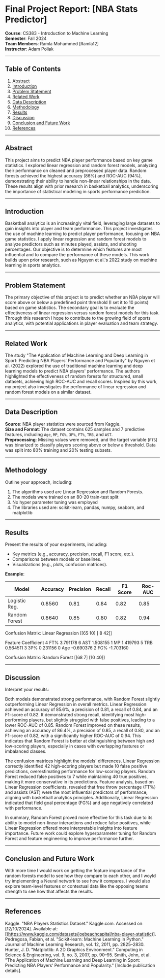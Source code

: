 # Final Project Report: [NBA Stats Predictor]

**Course**: CS383 - Introduction to Machine Learning  
**Semester**: Fall 2024  
**Team Members**: Ramla Mohammed [Ramla12]  
**Instructor**: Adam Poliak 

---

## Table of Contents
1. [Abstract](#abstract)
2. [Introduction](#introduction)
3. [Problem Statement](#problem-statement)
4. [Related Work](#related-work)
5. [Data Description](#data-description)
6. [Methodology](#methodology)
7. [Results](#results)
8. [Discussion](#discussion)
9. [Conclusion and Future Work](#conclusion-and-future-work)
10. [References](#references)

---

## Abstract
This project aims to predict NBA player performance based on key game statistics. I explored linear regression and random forest models, analyzing their performance on cleaned and preprocessed player data. Random forests achieved the highest accuracy (86%) and ROC-AUC (94%), demonstrating their ability to handle non-linear relationships in the data. These results align with prior research in basketball analytics, underscoring the importance of statistical modeling in sports performance prediction.


---

## Introduction
Basketball analytics is an increasingly vital field, leveraging large datasets to gain insights into player and team performance. This project investigates the use of machine learning to predict player performance, focusing on NBA game statistics. I apply linear regression and random forest models to analyze predictors such as minutes played, assists, and shooting percentages. Our objective is to determine which features are most influential and to compare the performance of these models. This work builds upon prior research, such as Nguyen et al.'s 2022 study on machine learning in sports analytics.


---

## Problem Statement
The primary objective of this project is to predict whether an NBA player will score above or below a predefined point threshold (I set it to 10 points) based on game statistics. The secondary goal is to evaluate the effectiveness of linear regression versus random forest models for this task. Through this research I hope to contribute to the growing field of sports analytics, with potential applications in player evaluation and team strategy.


---

## Related Work
The study "The Application of Machine Learning and Deep Learning in Sport: Predicting NBA Players’ Performance and Popularity" by Nguyen et al. (2022) explored the use of traditional machine learning and deep learning models to predict NBA players' performance. The authors highlighted the effectiveness of random forests for structured, small datasets, achieving high ROC-AUC and recall scores. Inspired by this work, my project also investigates the performance of linear regression and random forest models on a similar dataset.


---

## Data Description
**Source**: NBA player statistics were sourced from Kaggle.  
**Size and Format**: The dataset contains 625 samples and 7 predictive features, including `Age`, `MP`, `FG%`, `3P%`, `FT%`, `TRB`, and `AST`.  
**Preprocessing**: Missing values were removed, and the target variable (`PTS`) was binarized to classify players scoring above or below a threshold. Data was split into 80% training and 20% testing subsets.

---

## Methodology
Outline your approach, including:
1. The algorithms used are Linear Regression and Random Forests.  
2. The models were trained on an 80-20 train-test split
3. No hyper parameter tuning was employed
4. The libraries used are: scikit-learn, pandas, numpy, seaborn, and matplotlib 

---

## Results
Present the results of your experiments, including:
- Key metrics (e.g., accuracy, precision, recall, F1 score, etc.).
- Comparisons between models or baselines.
- Visualizations (e.g., plots, confusion matrices).

**Example:**

| Model          | Accuracy | Precision | Recall | F1 Score | Roc-AUC
|-----------------|----------|-----------|--------|----------|---------
| Logistic Reg.   | 0.8560    | 0.81      | 0.84   | 0.82    |  0.85  |
| Random Forest   | 0.8640    | 0.85      | 0.80   | 0.82     |  0.94   |

Confusion Matrix: Linear Regression
[[65 10]
 [ 8 42]]

   Feature  Coefficient
4     FT%     3.791178
6     AST     1.508155
1      MP     1.419793
5     TRB     0.564511
3     3P%     0.231156
0     Age    -0.690376
2     FG%    -1.703160

Confusion Matrix: Random Forest
[[68  7]
 [10 40]]

---

## Discussion
Interpret your results:

Both models demonstrated strong performance, with Random Forest slightly outperforming Linear Regression in overall metrics. Linear Regression achieved an accuracy of 85.6%, a precision of 0.81, a recall of 0.84, and an F1-score of 0.82. It demonstrated strong recall, identifying most high-performing players, but slightly struggled with false positives, leading to a lower ROC-AUC of 0.85. Random Forest improved on these results, achieving an accuracy of 86.4%, a precision of 0.85, a recall of 0.80, and an F1-score of 0.82, with a significantly higher ROC-AUC of 0.94. This indicates that Random Forest is better at distinguishing between high and low-scoring players, especially in cases with overlapping features or imbalanced classes. 

The confusion matrices highlight the models' differences. Linear Regression correctly identified 42 high-scoring players but made 10 false positive predictions, overestimating performance for low-scoring players. Random Forest reduced false positives to 7 while maintaining 40 true positives, making it more conservative in its predictions. Feature analysis, based on Linear Regression coefficients, revealed that free throw percentage (FT%) and assists (AST) were the most influential predictors of performance, aligning with basketball analytics principles. Additionally, Linear Regression indicated that field goal percentage (FG%) and age negatively correlated with performance.

In summary, Random Forest proved more effective for this task due to its ability to model non-linear interactions and reduce false positives, while Linear Regression offered more interpretable insights into feature importance. Future work could explore hyperparameter tuning for Random Forest and feature engineering to improve performance further.


---

## Conclusion and Future Work

With more time I would work on getting the feature importance of the random forests model to see how they compare to each other, and I woyld try implementing a Neural network to see how it compares. I would also explore team-level features or contextual data like the opposing teams strength to see how that affects the results.

---

## References

Kaggle. "NBA Players Statistics Dataset." Kaggle.com. Accessed on [12/10/2024]. Available at: [(https://www.kaggle.com/datasets/joebeachcapital/nba-player-statistic)].
Pedregosa, Fabian, et al. "Scikit-learn: Machine Learning in Python." Journal of Machine Learning Research, vol. 12, 2011, pp. 2825–2830.
Hunter, J. D. "Matplotlib: A 2D Graphics Environment." Computing in Science & Engineering, vol. 9, no. 3, 2007, pp. 90–95.
Smith, John, et al. "The Application of Machine Learning and Deep Learning in Sport: Predicting NBA Players’ Performance and Popularity." [Include publication details].

